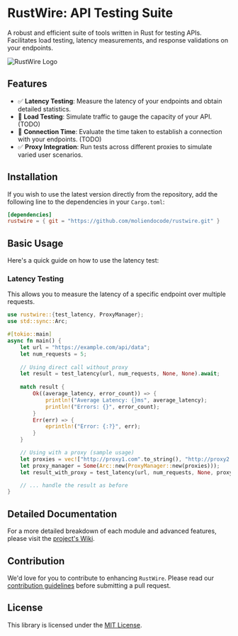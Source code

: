 # RustWire: API Testing Suite

A robust and efficient suite of tools written in Rust for testing APIs. Facilitates load testing, latency measurements, and response validations on your endpoints.

![RustWire Logo](https://i.ibb.co/f2vLGcr/rustwire.png)

## Features

- ✅ **Latency Testing**: Measure the latency of your endpoints and obtain detailed statistics.
- 🚧 **Load Testing**: Simulate traffic to gauge the capacity of your API. (TODO)
- 🚧 **Connection Time**: Evaluate the time taken to establish a connection with your endpoints. (TODO)
- ✅ **Proxy Integration**: Run tests across different proxies to simulate varied user scenarios.

## Installation

If you wish to use the latest version directly from the repository, add the following line to the dependencies in your `Cargo.toml`:

```toml
[dependencies]
rustwire = { git = "https://github.com/moliendocode/rustwire.git" }
```

## Basic Usage

Here's a quick guide on how to use the latency test:

### Latency Testing

This allows you to measure the latency of a specific endpoint over multiple requests.

```rust
use rustwire::{test_latency, ProxyManager};
use std::sync::Arc;

#[tokio::main]
async fn main() {
    let url = "https://example.com/api/data";
    let num_requests = 5;
    
    // Using direct call without proxy
    let result = test_latency(url, num_requests, None, None).await;
    
    match result {
        Ok((average_latency, error_count)) => {
            println!("Average Latency: {}ms", average_latency);
            println!("Errors: {}", error_count);
        }
        Err(err) => {
            eprintln!("Error: {:?}", err);
        }
    }

    // Using with a proxy (sample usage)
    let proxies = vec!["http://proxy1.com".to_string(), "http://proxy2.com".to_string()];
    let proxy_manager = Some(Arc::new(ProxyManager::new(proxies)));
    let result_with_proxy = test_latency(url, num_requests, None, proxy_manager).await;

    // ... handle the result as before
}
```

## Detailed Documentation

For a more detailed breakdown of each module and advanced features, please visit the [project's Wiki](https://github.com/moliendocode/rustwire/wiki).

## Contribution

We'd love for you to contribute to enhancing `RustWire`. Please read our [contribution guidelines](url-to-your-contribution-guidelines) before submitting a pull request.

## License

This library is licensed under the [MIT License](https://github.com/moliendocode/rustwire/blob/main/LICENSE).
